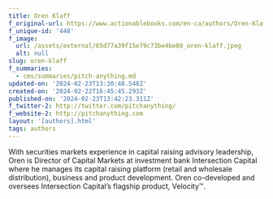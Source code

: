 ```yaml
---
title: Oren Klaff
f_original-url: https://www.actionablebooks.com/en-ca/authors/Oren-Klaff/
f_unique-id: '448'
f_image:
  url: /assets/external/65d77a39f15e79c73be4be80_oren-klaff.jpeg
  alt: null
slug: oren-klaff
f_summaries:
  - cms/summaries/pitch-anything.md
updated-on: '2024-02-23T13:30:48.548Z'
created-on: '2024-02-22T16:45:45.293Z'
published-on: '2024-02-23T13:42:23.311Z'
f_twitter-2: http://twitter.com/pitchanything/
f_website-2: http://pitchanything.com
layout: '[authors].html'
tags: authors
---
```


With securities markets experience in capital raising advisory leadership, Oren is Director of Capital Markets at investment bank Intersection Capital where he manages its capital raising platform (retail and wholesale distribution), business and product development. Oren co-developed and oversees Intersection Capital’s flagship product, Velocity™.
